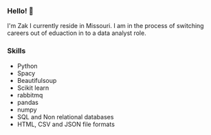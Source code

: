 ### Hello! 👋
I'm Zak I currently reside in Missouri. I am in the process of switching careers out of eduaction in to a data analyst role. 

### Skills
*  Python
  *  Spacy
  *  Beautifulsoup
  *  Scikit learn
  *  rabbitmq
  *  pandas
  *  numpy
*  SQL and Non relational databases
*  HTML, CSV and JSON file formats
